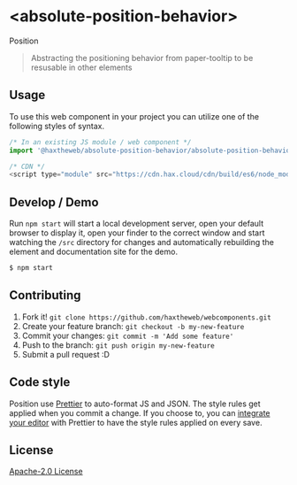 # &lt;absolute-position-behavior&gt;

Position
> Abstracting the positioning behavior from paper-tooltip to be resusable in other elements

## Usage
To use this web component in your project you can utilize one of the following styles of syntax.

```js
/* In an existing JS module / web component */
import '@haxtheweb/absolute-position-behavior/absolute-position-behavior.js';

/* CDN */
<script type="module" src="https://cdn.hax.cloud/cdn/build/es6/node_modules/@haxtheweb/absolute-position-behavior/absolute-position-behavior.js"></script>
```

## Develop / Demo
Run `npm start` will start a local development server, open your default browser to display it, open your finder to the correct window and start watching the `/src` directory for changes and automatically rebuilding the element and documentation site for the demo.
```bash
$ npm start
```


## Contributing

1. Fork it! `git clone https://github.com/haxtheweb/webcomponents.git`
2. Create your feature branch: `git checkout -b my-new-feature`
3. Commit your changes: `git commit -m 'Add some feature'`
4. Push to the branch: `git push origin my-new-feature`
5. Submit a pull request :D

## Code style

Position  use [Prettier][prettier] to auto-format JS and JSON.  The style rules get applied when you commit a change.  If you choose to, you can [integrate your editor][prettier-ed] with Prettier to have the style rules applied on every save.

[prettier]: https://github.com/prettier/prettier/
[prettier-ed]: https://github.com/prettier/prettier/#editor-integration
[polyserve]: https://github.com/Polymer/polyserve
[web-component-tester]: https://github.com/Polymer/web-component-tester

## License
[Apache-2.0 License](http://opensource.org/licenses/Apache-2.0)